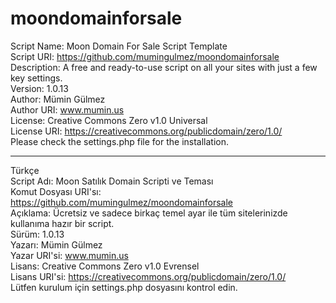 # moondomainforsale  
Script Name: Moon Domain For Sale Script Template  
Script URI: https://github.com/mumingulmez/moondomainforsale  
Description: A free and ready-to-use script on all your sites with just a few key settings.  
Version: 1.0.13  
Author: Mümin Gülmez  
Author URI: www.mumin.us  
License: Creative Commons Zero v1.0 Universal  
License URI: https://creativecommons.org/publicdomain/zero/1.0/  
Please check the settings.php file for the installation.  
  
---  
Türkçe  
Script Adı: Moon Satılık Domain Scripti ve Teması  
Komut Dosyası URI'sı: https://github.com/mumingulmez/moondomainforsale  
Açıklama: Ücretsiz ve sadece birkaç temel ayar ile tüm sitelerinizde kullanıma hazır bir script.  
Sürüm: 1.0.13  
Yazarı: Mümin Gülmez  
Yazar URI'si: www.mumin.us  
Lisans: Creative Commons Zero v1.0 Evrensel  
Lisans URI'si: https://creativecommons.org/publicdomain/zero/1.0/  
Lütfen kurulum için settings.php dosyasını kontrol edin.  
